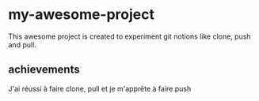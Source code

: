 # my-awesome-project
This awesome project is created to experiment git notions like clone, push and pull.

## achievements
J'ai réussi à faire clone, pull et je m'apprête à faire push

